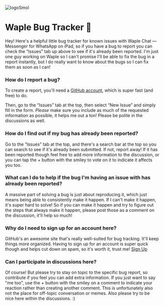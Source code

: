 ![logoSmol](https://user-images.githubusercontent.com/83570000/122682649-675b0b00-d218-11eb-8ebc-aa28181d7363.png)

# Waple Bug Tracker 🐛

Hey! Here's a helpful little bug tracker for known issues with Waple Chat — Messenger for WhatsApp on iPad, so if you have a bug to report you can check the “Issues” tab up above to see if it's already been reported. I'm just one guy working on Waple so I can't promise I'll be able to fix the bug in a report instantly, but I do really want to know about the bugs so I can fix them as soon as I can! 

### How do I report a bug?

To create a report, you'll need a [GitHub account](https://github.com/), which is super fast (and free) to do.

Then, go to the “Issues” tab at the top, then select “New Issue” and simply fill in the form. *Please* make sure you include as much of the requested information as possible, it helps me out a ton! Please be polite in the discussions as well.

### How do I find out if my bug has already been reported?

Go to the “Issues” tab at the top, and there's a search bar at the top so you can search to see if it's already been submitted. If not, report away! If it has been reported though feel free to add more information to the discussion, or you can tap the + button with the smiley to vote on it to indicate it affects you too. 

### What can I do to help if the bug I'm having an issue with has already been reported?

A massive part of solving a bug is just about reproducing it, which just means being able to consistently make it happen. If I can't make it happen, it's super hard to solve! So if you can make it happen and try to figure out the steps that always make it happen, please post those as a comment on the discussion, it'll help so much!

### Why do I need to sign up for an account here?

GitHub's an awesome site that's really well-suited for bug tracking. It'll keep things more organized. Having to sign up for an account is super quick though and helps cut down on spam, so it's worth it, trust me! [Sign Up](https://github.com/)

### Can I participate in discussions here?

Of course! But please try to stay on topic to the specific bug report, so contribute if you feel you can add extra information. If you just want to say "me too", use the + button with the smiley on a comment to indicate your reaction rather than creating another comment. This is unfortunately also not the place for off-topic conversation or memes. Also please try to be nice here within the discussions. :)
